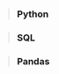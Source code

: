 > ### <a href ="https://github.com/setwin/DS_Practice/tree/Python" style="text-decoration:none">Python</a>

> ### <a href ="https://github.com/setwin/DS_Practice/tree/SQL" style="text-decoration:none">SQL</a>

> ### <a href ="https://github.com/setwin/DS_Practice/tree/Pandas" style="text-decoration:none">Pandas</a>
